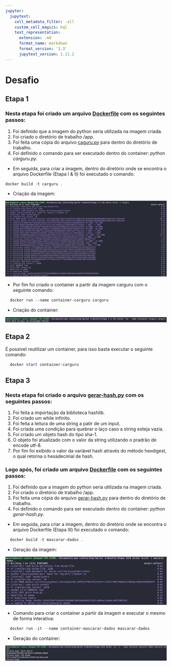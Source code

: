 ```yaml
---
jupyter:
  jupytext:
    cell_metadata_filter: -all
    custom_cell_magics: kql
    text_representation:
      extension: .md
      format_name: markdown
      format_version: '1.3'
      jupytext_version: 1.11.2
---
```


# Desafio


## Etapa 1

### Nesta etapa foi criado um arquivo [Dockerfile](Etapa%20I%20&%20II/Dockerfile) com os seguintes passos:

1. Foi definido que a imagem do python seria utilizada na imagem criada.
2. Foi criado o diretório de trabalho /app.
3. Foi feita uma cópia do arquivo [caguru.py](Etapa%20I%20&%20II/carguru.py) para dentro do diretório de trabalho.
4. Foi definido o comando para ser executado dentro do container: *python carguru.py*.

* Em seguida, para criar a imagem, dentro do diretório onde se encontra o arquivo Dockerfile (Etapa I & II) foi executado o comando:

```PowerShell
docker build -t carguru .
```

* Criação da imagem:

!['Criação imagem docker'](Etapa%20I%20&%20II/images/criacao-image.png)


* Por fim foi criado o container a partir da imagem carguru com o seguinte comando:

```PowerShell
  docker run --name container-carguru carguru
```

* Criação do container: 

!['Criação container docker'](Etapa%20I%20&%20II/images/criacao-container.png)

## Etapa 2

É possível reutilizar um container, para isso basta executar o seguinte comando:

```PowerShell
  docker start container-carguru
```

## Etapa 3

### Nesta etapa foi criado o arquivo [gerar-hash.py](Etapa%20III/gerar-hash.py) com os seguintes passos:

1. Foi feita a importação da biblioteca hashlib.
2. Foi criado um while infinito.
3. Foi feita a leitura de uma string a patir de um input.
4. Foi criada uma condição para quebrar o laço caso a string esteja vazia.
5. Foi criado um objeto hash do tipo sha-1.
6. O objeto foi atualizado com o valor da string utilizando o pradrão de encode utf-8.
7. Por fim foi exibido o valor da variável hash através do método hexdigest, o qual retorna o hexadecimal de hash.

### Logo após, foi criado um arquivo [Dockerfile](Etapa%20III/Dockerfile) com os seguintes passos:


1. Foi definido que a imagem do python seria utilizada na imagem criada.
2. Foi criado o diretório de trabalho /app.
3. Foi feita uma cópia do arquivo [gerar-hash.py](Etapa%20III/gerar-hash.py) para dentro do diretório de trabalho.
4. Foi definido o comando para ser executado dentro do container: *python gerar-hash.py*.

* Em seguida, para criar a imagem, dentro do diretório onde se encontra o arquivo Dockerfile (Etapa III) foi executado o comando:

```PowerShell
  docker build -t mascarar-dados .
```

* Geração da imagem:

!['Imagem mascarar-dados'](Etapa%20III/images/criacao-image.png)

* Comando para criar o container a partir da imagem e executar o mesmo de forma interativa:

```PowerShell
  docker run -it --name container-mascarar-dados mascarar-dados
```

* Geração do container:

!['Container container-mascarar-dados'](Etapa%20III/images/criacao-container.png)
